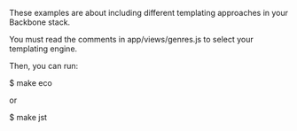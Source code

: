 These examples are about including different templating approaches in your Backbone stack.

You must read the comments in app/views/genres.js to select your templating engine.

Then, you can run:

  $ make eco

or

  $ make jst
